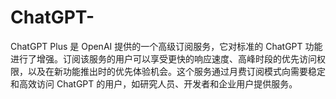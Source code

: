 # ChatGPT-
ChatGPT Plus 是 OpenAI 提供的一个高级订阅服务，它对标准的 ChatGPT 功能进行了增强。订阅该服务的用户可以享受更快的响应速度、高峰时段的优先访问权限，以及在新功能推出时的优先体验机会。这个服务通过月费订阅模式向需要稳定和高效访问 ChatGPT 的用户，如研究人员、开发者和企业用户提供服务。

